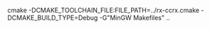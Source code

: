 cmake -DCMAKE_TOOLCHAIN_FILE:FILE_PATH=../rx-ccrx.cmake -DCMAKE_BUILD_TYPE=Debug -G"MinGW Makefiles" ..
